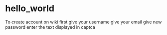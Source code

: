 # hello_world
To create account on wiki
first give your username
give your email
give new password
enter the text displayed in captca
